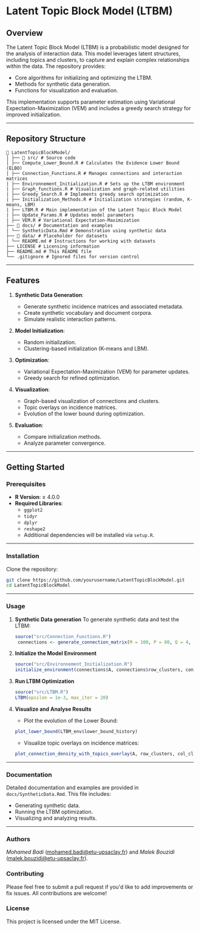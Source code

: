 # **Latent Topic Block Model (LTBM)**

## **Overview**
The Latent Topic Block Model (LTBM) is a probabilistic model designed for the analysis of interaction data. This model leverages latent structures, including topics and clusters, to capture and explain complex relationships within the data. The repository provides:
- Core algorithms for initializing and optimizing the LTBM.
- Methods for synthetic data generation.
- Functions for visualization and evaluation.

This implementation supports parameter estimation using Variational Expectation-Maximization (VEM) and includes a greedy search strategy for improved initialization.

---

## **Repository Structure**

```
📁 LatentTopicBlockModel/ 
│ ├── 📁 src/ # Source code 
│ ├── Compute_Lower_Bound.R # Calculates the Evidence Lower Bound (ELBO) 
│ ├── Connection_Functions.R # Manages connections and interaction matrices
| ├── Environnement_Initialization.R # Sets up the LTBM environment
| ├── Graph_functions.R # Visualization and graph-related utilities
| ├── Greedy_Search.R # Implements greedy search optimization
| ├── Initialization_Methods.R # Initialization strategies (random, K-means, LBM)
| ├── LTBM.R # Main implementation of the Latent Topic Block Model
| ├── Update_Params.R # Updates model parameters
| ├── VEM.R # Variational Expectation-Maximization 
├── 📁 docs/ # Documentation and examples
| └── SyntheticData.Rmd # Demonstration using synthetic data 
├── 📁 data/ # Placeholder for datasets
| └── README.md # Instructions for working with datasets 
├── LICENSE # Licensing information 
├── README.md # This README file 
└── .gitignore # Ignored files for version control
```

---

## **Features**

1. **Synthetic Data Generation**:
   - Generate synthetic incidence matrices and associated metadata.
   - Create synthetic vocabulary and document corpora.
   - Simulate realistic interaction patterns.

2. **Model Initialization**:
   - Random initialization.
   - Clustering-based initialization (K-means and LBM).

3. **Optimization**:
   - Variational Expectation-Maximization (VEM) for parameter updates.
   - Greedy search for refined optimization.

4. **Visualization**:
   - Graph-based visualization of connections and clusters.
   - Topic overlays on incidence matrices.
   - Evolution of the lower bound during optimization.

5. **Evaluation**:
   - Compare initialization methods.
   - Analyze parameter convergence.

---

## **Getting Started**

### **Prerequisites**
- **R Version**: ≥ 4.0.0
- **Required Libraries**:
  - `ggplot2`
  - `tidyr`
  - `dplyr`
  - `reshape2`
  - Additional dependencies will be installed via `setup.R`.

---

### **Installation**
Clone the repository:
   ```bash
   git clone https://github.com/yourusername/LatentTopicBlockModel.git
   cd LatentTopicBlockModel
   ```
---
### **Usage**
1. **Synthetic Data generation**
   To generate synthetic data and test the LTBM:
   ```r
   source("src/Connection_Functions.R")
    connections <- generate_connection_matrix(M = 100, P = 80, Q = 4, L = 3, high_prob = 0.3,                     low_prob = 0.02)

   ```
2. **Initialize the Model Environment**
   ```r
   source("src/Environnement_Initialization.R")
   initialize_environment(connections$A, connections$row_clusters, connections$col_clusters, corpus, K = 3, V = length(vocab))
   ```

3. **Run LTBM Optimization**
   ```r
   source("src/LTBM.R")
   LTBM(epsilon = 1e-3, max_iter = 20)
   ```
4. **Visualize and Analyse Results**
   * Plot the evolution of the Lower Bound:
   ```r
   plot_lower_bound(LTBM_env$lower_bound_history)
   ```
   * Visualize topic overlays on incidence matrices:
   ```r
   plot_connection_density_with_topics_overlay(A, row_clusters, col_clusters, Q, L, theta, topic_colors)
   ```
---
### **Documentation**
Detailed documentation and examples are provided in `docs/SyntheticData.Rmd`.
This file includes:
* Generating synthetic data.
* Running the LTBM optimization.
* Visualizing and analyzing results.

---

### Authors

*Mohamed Badi* (mohamed.badi@etu-upsaclay.fr) and *Malek Bouzidi* (malek.bouzidi@etu-upsaclay.fr). 


### Contributing

Please feel free to submit a pull request if you'd like to add improvements or fix issues. All contributions are welcome!

### License
This project is licensed under the MIT License.
